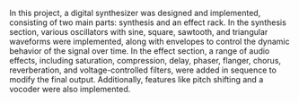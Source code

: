 In this project, a digital synthesizer was designed and implemented, consisting of two main parts: synthesis and an effect rack. In the synthesis section, various oscillators with sine, square, sawtooth, and triangular waveforms were implemented, along with envelopes to control the dynamic behavior of the signal over time. In the effect section, a range of audio effects, including saturation, compression, delay, phaser, flanger, chorus, reverberation, and voltage-controlled filters, were added in sequence to modify the final output. Additionally, features like pitch shifting and a vocoder were also implemented.
